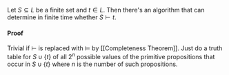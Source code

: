 Let $S\subseteq L$ be a finite set and $t\in L$.
Then there's an algorithm that can determine in finite time whether $S\vdash t$. 
#### Proof
Trivial if $\vdash$ is replaced with $\models$ by [[Completeness Theorem]]. Just do a truth table for $S\cup \{ t \}$ of all $2^{n}$ possible values of the primitive propositions that occur in $S\cup \{ t \}$ where $n$ is the number of such propositions.